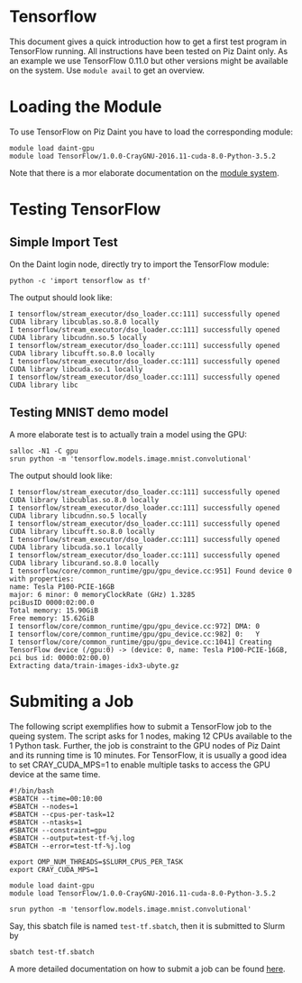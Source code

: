 # Tensorflow

This document gives a quick introduction how to get a first test program in
TensorFlow running. All instructions have been tested on Piz Daint only. As an
example we use TensorFlow 0.11.0 but other versions might be available on the
system. Use `module avail` to get an overview.


# Loading the Module

To use TensorFlow on Piz Daint you have to load the corresponding module:

```
module load daint-gpu
module load TensorFlow/1.0.0-CrayGNU-2016.11-cuda-8.0-Python-3.5.2
```

Note that there is a mor elaborate documentation on the
[module system](https://eth-cscs.github.io/production/getting_started/faq/#software-and-modules).

# Testing TensorFlow

## Simple Import Test
On the Daint login node, directly try to import the TensorFlow module:

```
python -c 'import tensorflow as tf'
```

The output should look like:

```
I tensorflow/stream_executor/dso_loader.cc:111] successfully opened CUDA library libcublas.so.8.0 locally
I tensorflow/stream_executor/dso_loader.cc:111] successfully opened CUDA library libcudnn.so.5 locally
I tensorflow/stream_executor/dso_loader.cc:111] successfully opened CUDA library libcufft.so.8.0 locally
I tensorflow/stream_executor/dso_loader.cc:111] successfully opened CUDA library libcuda.so.1 locally
I tensorflow/stream_executor/dso_loader.cc:111] successfully opened CUDA library libc
```

## Testing MNIST demo model

A more elaborate test is to actually train a model using the GPU:

```
salloc -N1 -C gpu
srun python -m 'tensorflow.models.image.mnist.convolutional'
```

The output should look like:

```
I tensorflow/stream_executor/dso_loader.cc:111] successfully opened CUDA library libcublas.so.8.0 locally
I tensorflow/stream_executor/dso_loader.cc:111] successfully opened CUDA library libcudnn.so.5 locally
I tensorflow/stream_executor/dso_loader.cc:111] successfully opened CUDA library libcufft.so.8.0 locally
I tensorflow/stream_executor/dso_loader.cc:111] successfully opened CUDA library libcuda.so.1 locally
I tensorflow/stream_executor/dso_loader.cc:111] successfully opened CUDA library libcurand.so.8.0 locally
I tensorflow/core/common_runtime/gpu/gpu_device.cc:951] Found device 0 with properties:
name: Tesla P100-PCIE-16GB
major: 6 minor: 0 memoryClockRate (GHz) 1.3285
pciBusID 0000:02:00.0
Total memory: 15.90GiB
Free memory: 15.62GiB
I tensorflow/core/common_runtime/gpu/gpu_device.cc:972] DMA: 0
I tensorflow/core/common_runtime/gpu/gpu_device.cc:982] 0:   Y
I tensorflow/core/common_runtime/gpu/gpu_device.cc:1041] Creating TensorFlow device (/gpu:0) -> (device: 0, name: Tesla P100-PCIE-16GB, pci bus id: 0000:02:00.0)
Extracting data/train-images-idx3-ubyte.gz
```

# Submiting a Job

The following script exemplifies how to submit a TensorFlow job to the
queing system. The script asks for 1 nodes, making 12 CPUs available to the 1
Python task. Further, the job is constraint to the GPU nodes of Piz Daint and its
running time is 10 minutes. For TensorFlow, it is usually a good idea to set
CRAY_CUDA_MPS=1 to enable multiple tasks to access the GPU device at the same
time.

```
#!/bin/bash
#SBATCH --time=00:10:00
#SBATCH --nodes=1
#SBATCH --cpus-per-task=12
#SBATCH --ntasks=1
#SBATCH --constraint=gpu
#SBATCH --output=test-tf-%j.log
#SBATCH --error=test-tf-%j.log

export OMP_NUM_THREADS=$SLURM_CPUS_PER_TASK
export CRAY_CUDA_MPS=1

module load daint-gpu
module load TensorFlow/1.0.0-CrayGNU-2016.11-cuda-8.0-Python-3.5.2

srun python -m 'tensorflow.models.image.mnist.convolutional'
```

Say, this sbatch file is named `test-tf.sbatch`, then it is submitted to Slurm by

```
sbatch test-tf.sbatch
```

A more detailed documentation on how to submit a job can be found
[here](/getting_started/running_jobs).
